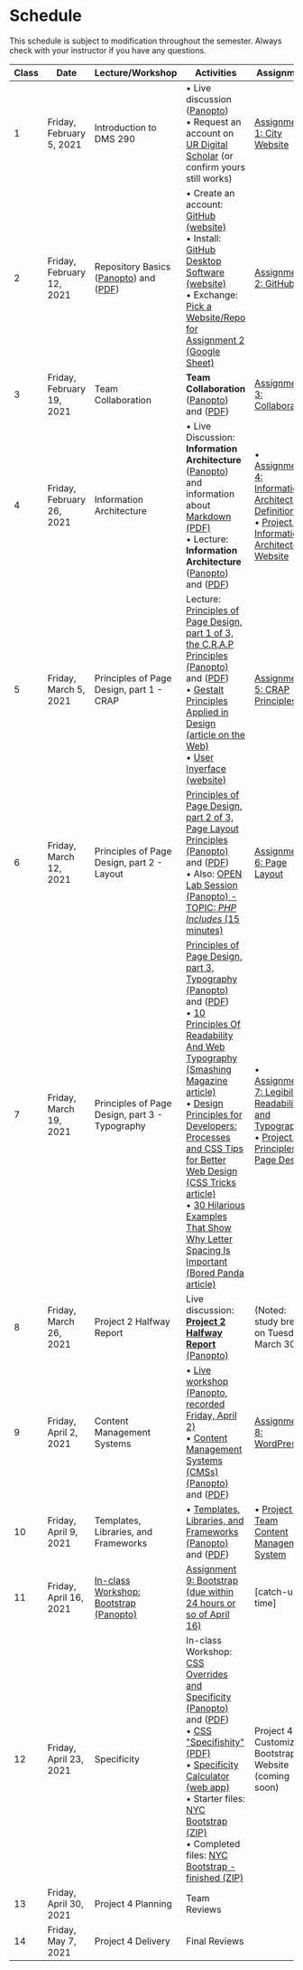 # **Schedule**
This schedule is subject to modification throughout the semester. Always check with your instructor if you have any questions.

| Class | Date                      | Lecture/Workshop                                             | Activities                                                   | Assignment                                                   |
| ----- | ------------------------- | ------------------------------------------------------------ | ------------------------------------------------------------ | ------------------------------------------------------------ |
| 1     | Friday, February 5, 2021  | Introduction to DMS 290                                      | &bull; Live discussion ([Panopto](https://rochester.hosted.panopto.com/Panopto/Pages/Viewer.aspx?id=b3586bd4-8919-427d-be0d-acc6012a86b3))<br>&bull; Request an account on [UR Digital Scholar](https://digitalscholar.rochester.edu/) (or confirm yours still works) | [Assignment 1: City Website](assign01-city-website/instructions.md) |
| 2     | Friday, February 12, 2021 | Repository Basics ([Panopto](https://rochester.hosted.panopto.com/Panopto/Pages/Viewer.aspx?id=4ab4f0df-f2e2-436c-bd35-accd01291cc9)) and ([PDF](02-repository-basics/version-control-software.pdf)) | &bull; Create an account: [GitHub (website)](https://github.com/)<br>&bull; Install: [GitHub Desktop Software (website)](https://desktop.github.com/)<br>&bull; Exchange: [Pick a Website/Repo for Assignment 2 (Google Sheet)](https://docs.google.com/spreadsheets/d/1rAZzYDRKwMR2A0Kp43eG-GwvD_hC88srLtbNwXHsvtM/edit#gid=0) | [Assignment 2: GitHub](assign02-github/instructions)         |
| 3     | Friday, February 19, 2021 | Team Collaboration                                           | **Team Collaboration** ([Panopto](https://rochester.hosted.panopto.com/Panopto/Pages/Viewer.aspx?id=6f740b8e-e4ea-4ab3-9662-acd401175a88)) and ([PDF](03-collaboration/team-roles-and-projects.pdf)) | [Assignment 3: Collaboration](assign03-collaboration/instructions.md) |
| 4     | Friday, February 26, 2021 | Information  Architecture                                    | &bull; Live Discussion: **Information Architecture** ([Panopto](https://rochester.hosted.panopto.com/Panopto/Pages/Viewer.aspx?id=89de8fc8-f329-42cf-aea2-acdc012c076b)) and information about [Markdown (PDF)](04-information-architecture/markdown.pdf)<br>&bull; Lecture: **Information Architecture** ([Panopto](https://rochester.hosted.panopto.com/Panopto/Pages/Viewer.aspx?id=84be8c8a-0b3b-4bb2-80df-acdb00f82c99)) and ([PDF](04-information-architecture/information-architecture.pdf)) | &bull; [Assignment 4: Information Architecture Definition](assign04-ia-definition/instructions.md)<br>&bull; [Project 1: Information Architected Website](project01-information-architecture/instructions.md) |
| 5     | Friday, March 5, 2021     | Principles  of Page Design, part 1 - CRAP                    | Lecture: [Principles of Page Design, part 1 of 3, the C.R.A.P Principles (Panopto)](https://rochester.hosted.panopto.com/Panopto/Pages/Viewer.aspx?id=e7605030-8bcc-446f-8ea5-ace200ddc28b) and ([PDF](05-principles-of-page-design1/principles-of-page-design1.pdf))<br>&bull; [Gestalt Principles Applied in Design (article on the Web)](https://www.webfx.com/blog/web-design/gestalt-principles-applied-in-design/)<br/>&bull; [User Inyerface (website)](https://userinyerface.com/) | [Assignment 5: CRAP Principles](assign05-crap-principles/instructions.md) |
| 6     | Friday, March 12, 2021    | Principles  of Page Design, part 2 - Layout                  | [Principles of Page Design, part 2 of 3, Page Layout Principles (Panopto)](https://rochester.hosted.panopto.com/Panopto/Pages/Viewer.aspx?id=d828abe7-13e5-4209-8d83-ace900d7ffd0) and ([PDF](06-principles-of-page-design2/page-layout.pdf))<br>&bull; Also: [OPEN Lab Session (Panopto) - TOPIC: *PHP Includes* (15 minutes)](https://rochester.hosted.panopto.com/Panopto/Pages/Viewer.aspx?id=53f2e68e-b2d4-431b-82f7-acea01497a5f) | [Assignment 6: Page Layout](assign06-layout-principles/instructions.md) |
| 7     | Friday, March 19, 2021    | Principles  of Page Design, part 3 - Typography              | [Principles of Page Design, part 3, Typography (Panopto)](https://rochester.hosted.panopto.com/Panopto/Pages/Viewer.aspx?id=a1e8b2e3-d30f-4c53-8967-acec010e7318) and ([PDF](07-principles-of-page-design3/typography.pdf))<br>&bull; [10 Principles Of Readability And Web Typography (Smashing Magazine article)](https://www.smashingmagazine.com/2009/03/10-principles-for-readable-web-typography/)<br/>&bull; [Design Principles for Developers: Processes and CSS Tips for Better Web Design (CSS Tricks article)](https://css-tricks.com/design-principles-for-developers-processes-and-css-tips-for-better-web-design/)<br/>&bull; [30 Hilarious Examples That Show Why Letter Spacing Is Important (Bored Panda article)](https://www.boredpanda.com/funny-importance-of-kerning/) | &bull; [Assignment 7: Legibility, Readability, and Typography](assign07-readabilty-legibility-typography/instructions.md)<br>&bull; [Project 2: Principles of Page Design](project02-principles-of-page-design/instructions.md) |
| 8     | Friday, March 26, 2021    | Project 2 Halfway Report                                     | Live discussion: [**Project 2 Halfway Report** (Panopto)](https://rochester.hosted.panopto.com/Panopto/Pages/Viewer.aspx?id=6cd58691-e70f-4c14-8278-acf701209c69) | (Noted: study break on Tuesday, March 30)                    |
| 9     | Friday, April 2, 2021     | Content  Management Systems                                  | &bull; [Live workshop (Panopto, recorded Friday, April 2)](https://rochester.hosted.panopto.com/Panopto/Pages/Viewer.aspx?id=5810fc43-5ee6-4ab0-8754-acfe01026b52)<br>&bull; [Content Management Systems (CMSs) (Panopto)](https://rochester.hosted.panopto.com/Panopto/Pages/Viewer.aspx?id=023dd88a-d7a7-4f23-ab5d-acf800cebac7) and ([PDF](09-content-management-systems/content-management-systems.pdf)) | [Assignment 8: WordPress](assign08-wordpress/instructions.md) |
| 10    | Friday, April 9, 2021     | Templates,  Libraries, and Frameworks                        | &bull; [Templates,  Libraries, and Frameworks (Panopto)](https://rochester.hosted.panopto.com/Panopto/Pages/Viewer.aspx?id=ee37a590-a9be-40a5-aeda-ad0301135c44) and ([PDF](10-templates-libraries-frameworks/templates-libraries-frameworks.pdf)) | &bull; [Project 3: Team Content Management System](project03-team-cms/instructions.md) |
| 11    | Friday, April 16, 2021    | [In-class Workshop: Bootstrap (Panopto)](https://rochester.hosted.panopto.com/Panopto/Pages/Viewer.aspx?id=44695e9d-4ddc-424c-bcc6-ad0c012c4edb) | [Assignment 9: Bootstrap (due within 24 hours or so of April 16)](assign09-bootstrap/instructions.md) | [catch-up time]                                              |
| 12    | Friday, April 23, 2021    | Specificity                                                  | In-class Workshop: [CSS Overrides and Specificity (Panopto)](https://rochester.hosted.panopto.com/Panopto/Pages/Viewer.aspx?id=18dc15b4-aa1d-495c-a830-ad130122ced4) and ([PDF](12-overrides-and-specificity/overrides-and-specificity.pdf))<br>&bull; [CSS "Specifishity" (PDF)](12-overrides-and-specificity/css-specifishity.pdf)<br/>&bull; [Specificity Calculator (web app)](https://specificity.keegan.st/)<br/>&bull; Starter files: [NYC Bootstrap (ZIP)](assign10-specificity/nyc-bootstrap.zip)<br/>&bull; Completed files: [NYC Bootstrap - finished (ZIP)](12-overrides-and-specificity/nyc-bootstrap-finished.zip) | Project 4: Customized Bootstrap Website (coming soon)        |
| 13    | Friday, April 30, 2021    | Project 4 Planning                                           | Team Reviews                                                 |                                                              |
| 14    | Friday, May 7, 2021       | Project 4 Delivery                                           | Final Reviews                                                |                                                              |

